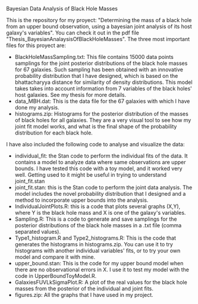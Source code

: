 Bayesian Data Analysis of Black Hole Masses

This is the repository for my proyect: "Determining the mass of a black hole from an upper bound observation, using a bayesian joint analysis of its host galaxy's variables". You can check it out in the pdf file "Thesis_BayesianAnalaysisOfBlackHoleMasses". The three most important files for this proyect are: 
 - BlackHoleMassSampling.txt: This file contains 15000 data points samplings for the joint posterior distributions of the black hole masses for 67 galaxies. Such sampling has been obtained with an innovative probability distribution that I have designed, which is based on the bhattacharyya distance for similarity of density distributions. This model takes takes into account information from 7 variables of the black holes' host galaxies. See my thesis for more details.
 - data_MBH.dat: This is the data file for the 67 galaxies with which I have done my analysis.
 - histograms.zip: Histograms for the posterior distribution of the masses of black holes for all galaxies. They are a very visual tool to see how my joint fit model works, and what is the final shape of the probability distribution for each black hole.

I have also included the following code to analyse and visualize the data: 
 - individual_fit: the Stan code to perform the individual fits of the data. It contains a model to analyze data where same observations are upper bounds. I have tested this code with a toy model, and it worked very well.  Getting used to it might be useful in trying to understand joint_fit.stan
 - joint_fit.stan: this is the Stan code to perform the joint data analysis. The model includes the novel probability distribution that I designed and a method to incorporate upper bounds into the analysis.
 - IndividualJointPlots.R: this is a code that plots several graphs (X,Y), where Y is the black hole mass and X is one of the galaxy's variables. 
 - Sampling.R: This is a code to generate and save samplings for the posterior distributions of the black hole masses in a .txt file (comma separated values).
 - Type1_histogram.R and Type2_histograms.R: This is the code that generates the histograms in histograms.zip. You can use it to try histograms with another individual variables' fits, or to try your own model and compare it with mine.
 - upper_bound.stan: This is the code for my upper bound model when there are no observational errors in X. I use it to test my model with the code in UpperBoundToyModel.R.
 - GalaxiesFUVLkSigmaPlot.R: A plot of the real values for the black hole masses from the posterior of the individual and joint fits.
 - figures.zip: All the graphs that I have used in my project.
